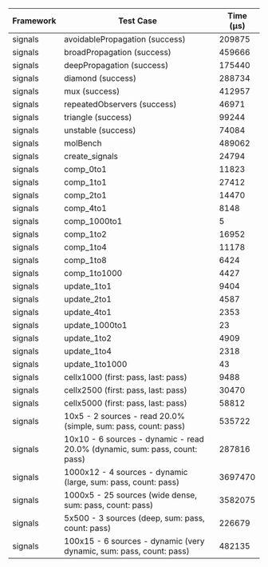 | Framework | Test Case | Time (μs) |
| --- | --- | --- |
| signals | avoidablePropagation (success) | 209875 |
| signals | broadPropagation (success) | 459666 |
| signals | deepPropagation (success) | 175440 |
| signals | diamond (success) | 288734 |
| signals | mux (success) | 412957 |
| signals | repeatedObservers (success) | 46971 |
| signals | triangle (success) | 99244 |
| signals | unstable (success) | 74084 |
| signals | molBench | 489062 |
| signals | create_signals | 24794 |
| signals | comp_0to1 | 11823 |
| signals | comp_1to1 | 27412 |
| signals | comp_2to1 | 14470 |
| signals | comp_4to1 | 8148 |
| signals | comp_1000to1 | 5 |
| signals | comp_1to2 | 16952 |
| signals | comp_1to4 | 11178 |
| signals | comp_1to8 | 6424 |
| signals | comp_1to1000 | 4427 |
| signals | update_1to1 | 9404 |
| signals | update_2to1 | 4587 |
| signals | update_4to1 | 2353 |
| signals | update_1000to1 | 23 |
| signals | update_1to2 | 4909 |
| signals | update_1to4 | 2318 |
| signals | update_1to1000 | 43 |
| signals | cellx1000 (first: pass, last: pass) | 9488 |
| signals | cellx2500 (first: pass, last: pass) | 30470 |
| signals | cellx5000 (first: pass, last: pass) | 58812 |
| signals | 10x5 - 2 sources - read 20.0% (simple, sum: pass, count: pass) | 535722 |
| signals | 10x10 - 6 sources - dynamic - read 20.0% (dynamic, sum: pass, count: pass) | 287816 |
| signals | 1000x12 - 4 sources - dynamic (large, sum: pass, count: pass) | 3697470 |
| signals | 1000x5 - 25 sources (wide dense, sum: pass, count: pass) | 3582075 |
| signals | 5x500 - 3 sources (deep, sum: pass, count: pass) | 226679 |
| signals | 100x15 - 6 sources - dynamic (very dynamic, sum: pass, count: pass) | 482135 |
